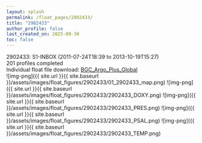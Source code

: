 ```yaml
---
layout: splash
permalink: /float_pages/2902433/
title: "2902433"
author_profile: false
last_created_on: 2025-09-30
toc: false
---
```

 
2902433: S1-INBOX (2011-07-24T18:39 to 2013-10-19T15:27)\
201 profiles completed\
Individual float file download: [BGC_Argo_Plus_Global](https://ftp.soest.hawaii.edu/bgc_argo_plus/Individual_Floats/outliers_removed/2902433_Sprof_processed.nc)\
![img-png]({{ site.url }}{{ site.baseurl }}/assets/images/float_figures/2902433/01_2902433_map.png)
![img-png]({{ site.url }}{{ site.baseurl }}/assets/images/float_figures/2902433/2902433_DOXY.png)
![img-png]({{ site.url }}{{ site.baseurl }}/assets/images/float_figures/2902433/2902433_PRES.png)
![img-png]({{ site.url }}{{ site.baseurl }}/assets/images/float_figures/2902433/2902433_PSAL.png)
![img-png]({{ site.url }}{{ site.baseurl }}/assets/images/float_figures/2902433/2902433_TEMP.png)
